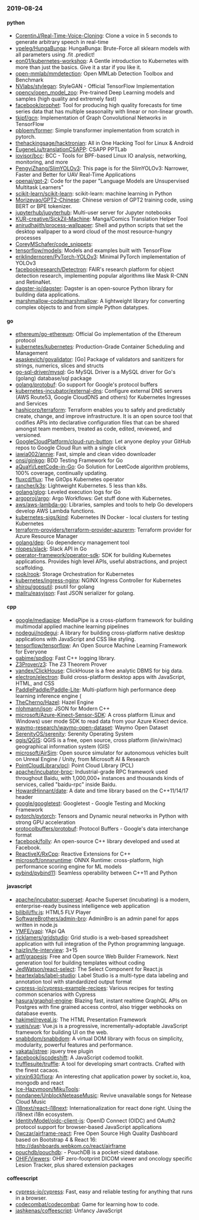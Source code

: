 ### 2019-08-24

#### python
* [CorentinJ/Real-Time-Voice-Cloning](https://github.com/CorentinJ/Real-Time-Voice-Cloning): Clone a voice in 5 seconds to generate arbitrary speech in real-time
* [ypeleg/HungaBunga](https://github.com/ypeleg/HungaBunga): HungaBunga: Brute-Force all sklearn models with all parameters using .fit .predict!
* [eon01/kubernetes-workshop](https://github.com/eon01/kubernetes-workshop):  A Gentle introduction to Kubernetes with more than just the basics.  Give it a star if you like it.
* [open-mmlab/mmdetection](https://github.com/open-mmlab/mmdetection): Open MMLab Detection Toolbox and Benchmark
* [NVlabs/stylegan](https://github.com/NVlabs/stylegan): StyleGAN - Official TensorFlow Implementation
* [opencv/open_model_zoo](https://github.com/opencv/open_model_zoo): Pre-trained Deep Learning models and samples (high quality and extremely fast)
* [facebook/prophet](https://github.com/facebook/prophet): Tool for producing high quality forecasts for time series data that has multiple seasonality with linear or non-linear growth.
* [tkipf/gcn](https://github.com/tkipf/gcn): Implementation of Graph Convolutional Networks in TensorFlow
* [pbloem/former](https://github.com/pbloem/former): Simple transformer implementation from scratch in pytorch.
* [thehackingsage/hacktronian](https://github.com/thehackingsage/hacktronian): All in One Hacking Tool for Linux & Android
* [EugeneLiu/translationCSAPP](https://github.com/EugeneLiu/translationCSAPP):  CSAPP  PPTLab
* [iovisor/bcc](https://github.com/iovisor/bcc): BCC - Tools for BPF-based Linux IO analysis, networking, monitoring, and more
* [PengyiZhang/SlimYOLOv3](https://github.com/PengyiZhang/SlimYOLOv3): This page is for the SlimYOLOv3: Narrower, Faster and Better for UAV Real-Time Applications
* [openai/gpt-2](https://github.com/openai/gpt-2): Code for the paper "Language Models are Unsupervised Multitask Learners"
* [scikit-learn/scikit-learn](https://github.com/scikit-learn/scikit-learn): scikit-learn: machine learning in Python
* [Morizeyao/GPT2-Chinese](https://github.com/Morizeyao/GPT2-Chinese): Chinese version of GPT2 training code, using BERT or BPE tokenizer.
* [jupyterhub/jupyterhub](https://github.com/jupyterhub/jupyterhub): Multi-user server for Jupyter notebooks
* [KUR-creative/SickZil-Machine](https://github.com/KUR-creative/SickZil-Machine): Manga/Comics Translation Helper Tool
* [anirudhajith/process-wallpaper](https://github.com/anirudhajith/process-wallpaper): Shell and python scripts that set the desktop wallpaper to a word cloud of the most resource-hungry processes
* [CoreyMSchafer/code_snippets](https://github.com/CoreyMSchafer/code_snippets): 
* [tensorflow/models](https://github.com/tensorflow/models): Models and examples built with TensorFlow
* [eriklindernoren/PyTorch-YOLOv3](https://github.com/eriklindernoren/PyTorch-YOLOv3): Minimal PyTorch implementation of YOLOv3
* [facebookresearch/Detectron](https://github.com/facebookresearch/Detectron): FAIR's research platform for object detection research, implementing popular algorithms like Mask R-CNN and RetinaNet.
* [dagster-io/dagster](https://github.com/dagster-io/dagster): Dagster is an open-source Python library for building data applications.
* [marshmallow-code/marshmallow](https://github.com/marshmallow-code/marshmallow): A lightweight library for converting complex objects to and from simple Python datatypes.

#### go
* [ethereum/go-ethereum](https://github.com/ethereum/go-ethereum): Official Go implementation of the Ethereum protocol
* [kubernetes/kubernetes](https://github.com/kubernetes/kubernetes): Production-Grade Container Scheduling and Management
* [asaskevich/govalidator](https://github.com/asaskevich/govalidator): [Go] Package of validators and sanitizers for strings, numerics, slices and structs
* [go-sql-driver/mysql](https://github.com/go-sql-driver/mysql): Go MySQL Driver is a MySQL driver for Go's (golang) database/sql package
* [golang/protobuf](https://github.com/golang/protobuf): Go support for Google's protocol buffers
* [kubernetes-incubator/external-dns](https://github.com/kubernetes-incubator/external-dns): Configure external DNS servers (AWS Route53, Google CloudDNS and others) for Kubernetes Ingresses and Services
* [hashicorp/terraform](https://github.com/hashicorp/terraform): Terraform enables you to safely and predictably create, change, and improve infrastructure. It is an open source tool that codifies APIs into declarative configuration files that can be shared amongst team members, treated as code, edited, reviewed, and versioned.
* [GoogleCloudPlatform/cloud-run-button](https://github.com/GoogleCloudPlatform/cloud-run-button): Let anyone deploy your GitHub repos to Google Cloud Run with a single click
* [iawia002/annie](https://github.com/iawia002/annie):  Fast, simple and clean video downloader
* [onsi/ginkgo](https://github.com/onsi/ginkgo): BDD Testing Framework for Go
* [aQuaYi/LeetCode-in-Go](https://github.com/aQuaYi/LeetCode-in-Go):  Go Solution for LeetCode algorithm problems, 100% coverage, continually updating.
* [fluxcd/flux](https://github.com/fluxcd/flux): The GitOps Kubernetes operator
* [rancher/k3s](https://github.com/rancher/k3s): Lightweight Kubernetes. 5 less than k8s.
* [golang/glog](https://github.com/golang/glog): Leveled execution logs for Go
* [argoproj/argo](https://github.com/argoproj/argo): Argo Workflows: Get stuff done with Kubernetes.
* [aws/aws-lambda-go](https://github.com/aws/aws-lambda-go): Libraries, samples and tools to help Go developers develop AWS Lambda functions.
* [kubernetes-sigs/kind](https://github.com/kubernetes-sigs/kind): Kubernetes IN Docker - local clusters for testing Kubernetes
* [terraform-providers/terraform-provider-azurerm](https://github.com/terraform-providers/terraform-provider-azurerm): Terraform provider for Azure Resource Manager
* [golang/dep](https://github.com/golang/dep): Go dependency management tool
* [nlopes/slack](https://github.com/nlopes/slack): Slack API in Go
* [operator-framework/operator-sdk](https://github.com/operator-framework/operator-sdk): SDK for building Kubernetes applications. Provides high level APIs, useful abstractions, and project scaffolding.
* [rook/rook](https://github.com/rook/rook): Storage Orchestration for Kubernetes
* [kubernetes/ingress-nginx](https://github.com/kubernetes/ingress-nginx): NGINX Ingress Controller for Kubernetes
* [shirou/gopsutil](https://github.com/shirou/gopsutil): psutil for golang
* [mailru/easyjson](https://github.com/mailru/easyjson): Fast JSON serializer for golang.

#### cpp
* [google/mediapipe](https://github.com/google/mediapipe): MediaPipe is a cross-platform framework for building multimodal applied machine learning pipelines
* [nodegui/nodegui](https://github.com/nodegui/nodegui): A library for building cross-platform native desktop applications with JavaScript and CSS like styling.
* [tensorflow/tensorflow](https://github.com/tensorflow/tensorflow): An Open Source Machine Learning Framework for Everyone
* [gabime/spdlog](https://github.com/gabime/spdlog): Fast C++ logging library.
* [Z3Prover/z3](https://github.com/Z3Prover/z3): The Z3 Theorem Prover
* [yandex/ClickHouse](https://github.com/yandex/ClickHouse): ClickHouse is a free analytic DBMS for big data.
* [electron/electron](https://github.com/electron/electron): Build cross-platform desktop apps with JavaScript, HTML, and CSS
* [PaddlePaddle/Paddle-Lite](https://github.com/PaddlePaddle/Paddle-Lite): Multi-platform high performance deep learning inference engine (
* [TheCherno/Hazel](https://github.com/TheCherno/Hazel): Hazel Engine
* [nlohmann/json](https://github.com/nlohmann/json): JSON for Modern C++
* [microsoft/Azure-Kinect-Sensor-SDK](https://github.com/microsoft/Azure-Kinect-Sensor-SDK): A cross platform (Linux and Windows) user mode SDK to read data from your Azure Kinect device.
* [waymo-research/waymo-open-dataset](https://github.com/waymo-research/waymo-open-dataset): Waymo Open Dataset
* [SerenityOS/serenity](https://github.com/SerenityOS/serenity): Serenity Operating System
* [qgis/QGIS](https://github.com/qgis/QGIS): QGIS is a free, open source, cross platform (lin/win/mac) geographical information system (GIS)
* [microsoft/AirSim](https://github.com/microsoft/AirSim): Open source simulator for autonomous vehicles built on Unreal Engine / Unity, from Microsoft AI & Research
* [PointCloudLibrary/pcl](https://github.com/PointCloudLibrary/pcl): Point Cloud Library (PCL)
* [apache/incubator-brpc](https://github.com/apache/incubator-brpc): Industrial-grade RPC framework used throughout Baidu, with 1,000,000+ instances and thousands kinds of services, called "baidu-rpc" inside Baidu.
* [HowardHinnant/date](https://github.com/HowardHinnant/date): A date and time library based on the C++11/14/17 <chrono> header
* [google/googletest](https://github.com/google/googletest): Googletest - Google Testing and Mocking Framework
* [pytorch/pytorch](https://github.com/pytorch/pytorch): Tensors and Dynamic neural networks in Python with strong GPU acceleration
* [protocolbuffers/protobuf](https://github.com/protocolbuffers/protobuf): Protocol Buffers - Google's data interchange format
* [facebook/folly](https://github.com/facebook/folly): An open-source C++ library developed and used at Facebook.
* [ReactiveX/RxCpp](https://github.com/ReactiveX/RxCpp): Reactive Extensions for C++
* [microsoft/onnxruntime](https://github.com/microsoft/onnxruntime): ONNX Runtime: cross-platform, high performance scoring engine for ML models
* [pybind/pybind11](https://github.com/pybind/pybind11): Seamless operability between C++11 and Python

#### javascript
* [apache/incubator-superset](https://github.com/apache/incubator-superset): Apache Superset (incubating) is a modern, enterprise-ready business intelligence web application
* [bilibili/flv.js](https://github.com/bilibili/flv.js): HTML5 FLV Player
* [SoftwareBrothers/admin-bro](https://github.com/SoftwareBrothers/admin-bro): AdminBro is an admin panel for apps written in node.js
* [YMFE/yapi](https://github.com/YMFE/yapi): YApi QA
* [ricklamers/gridstudio](https://github.com/ricklamers/gridstudio): Grid studio is a web-based spreadsheet application with full integration of the Python programming language.
* [haizlin/fe-interview](https://github.com/haizlin/fe-interview):  3+15
* [artf/grapesjs](https://github.com/artf/grapesjs): Free and Open source Web Builder Framework. Next generation tool for building templates without coding
* [JedWatson/react-select](https://github.com/JedWatson/react-select): The Select Component for React.js
* [heartexlabs/label-studio](https://github.com/heartexlabs/label-studio): Label Studio is a multi-type data labeling and annotation tool with standardized output format
* [cypress-io/cypress-example-recipes](https://github.com/cypress-io/cypress-example-recipes): Various recipes for testing common scenarios with Cypress
* [hasura/graphql-engine](https://github.com/hasura/graphql-engine): Blazing fast, instant realtime GraphQL APIs on Postgres with fine grained access control, also trigger webhooks on database events.
* [hakimel/reveal.js](https://github.com/hakimel/reveal.js): The HTML Presentation Framework
* [vuejs/vue](https://github.com/vuejs/vue):  Vue.js is a progressive, incrementally-adoptable JavaScript framework for building UI on the web.
* [snabbdom/snabbdom](https://github.com/snabbdom/snabbdom): A virtual DOM library with focus on simplicity, modularity, powerful features and performance.
* [vakata/jstree](https://github.com/vakata/jstree): jquery tree plugin
* [facebook/jscodeshift](https://github.com/facebook/jscodeshift): A JavaScript codemod toolkit.
* [trufflesuite/truffle](https://github.com/trufflesuite/truffle): A tool for developing smart contracts. Crafted with the finest cacaos.
* [yinxin630/fiora](https://github.com/yinxin630/fiora): An interesting chat application power by socket.io, koa, mongodb and react
* [Ice-Hazymoon/MikuTools](https://github.com/Ice-Hazymoon/MikuTools): 
* [nondanee/UnblockNeteaseMusic](https://github.com/nondanee/UnblockNeteaseMusic): Revive unavailable songs for Netease Cloud Music
* [i18next/react-i18next](https://github.com/i18next/react-i18next): Internationalization for react done right. Using the i18next i18n ecosystem.
* [IdentityModel/oidc-client-js](https://github.com/IdentityModel/oidc-client-js): OpenID Connect (OIDC) and OAuth2 protocol support for browser-based JavaScript applications
* [0wczar/airframe-react](https://github.com/0wczar/airframe-react): Free Open Source High Quality Dashboard based on Bootstrap 4 & React 16: http://dashboards.webkom.co/react/airframe
* [pouchdb/pouchdb](https://github.com/pouchdb/pouchdb):  - PouchDB is a pocket-sized database.
* [OHIF/Viewers](https://github.com/OHIF/Viewers): OHIF zero-footprint DICOM viewer and oncology specific Lesion Tracker, plus shared extension packages

#### coffeescript
* [cypress-io/cypress](https://github.com/cypress-io/cypress): Fast, easy and reliable testing for anything that runs in a browser.
* [codecombat/codecombat](https://github.com/codecombat/codecombat): Game for learning how to code.
* [jashkenas/coffeescript](https://github.com/jashkenas/coffeescript): Unfancy JavaScript
